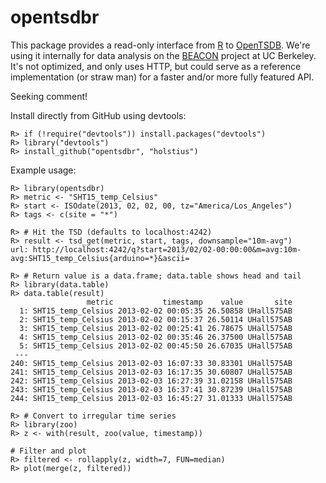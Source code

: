 opentsdbr
========

This package provides a read-only interface from [R] to [OpenTSDB]. We're using it internally for data analysis on the [BEACON] project at UC Berkeley. It's not optimized, and only uses HTTP, but could serve as a reference implementation (or straw man) for a faster and/or more fully featured API.

Seeking comment!

Install directly from GitHub using devtools:

    R> if (!require("devtools")) install.packages("devtools")
    R> library("devtools")
    R> install_github("opentsdbr", "holstius")

Example usage:

    R> library(opentsdbr)
    R> metric <- "SHT15_temp_Celsius"
    R> start <- ISOdate(2013, 02, 02, 00, tz="America/Los_Angeles")
    R> tags <- c(site = "*")
    
    R> # Hit the TSD (defaults to localhost:4242)
    R> result <- tsd_get(metric, start, tags, downsample="10m-avg")
    url: http://localhost:4242/q?start=2013/02/02-00:00:00&m=avg:10m-avg:SHT15_temp_Celsius{arduino=*}&ascii=
    
    R> # Return value is a data.frame; data.table shows head and tail
    R> library(data.table)
    R> data.table(result)
                     metric           timestamp    value       site
      1: SHT15_temp_Celsius 2013-02-02 00:05:35 26.50858 UHall575AB
      2: SHT15_temp_Celsius 2013-02-02 00:15:37 26.50114 UHall575AB
      3: SHT15_temp_Celsius 2013-02-02 00:25:41 26.78675 UHall575AB
      4: SHT15_temp_Celsius 2013-02-02 00:35:46 26.37500 UHall575AB
      5: SHT15_temp_Celsius 2013-02-02 00:45:50 26.67035 UHall575AB
     ---                                                           
    240: SHT15_temp_Celsius 2013-02-03 16:07:33 30.83301 UHall575AB
    241: SHT15_temp_Celsius 2013-02-03 16:17:35 30.60807 UHall575AB
    242: SHT15_temp_Celsius 2013-02-03 16:27:39 31.02158 UHall575AB
    243: SHT15_temp_Celsius 2013-02-03 16:37:41 30.87239 UHall575AB
    244: SHT15_temp_Celsius 2013-02-03 16:45:27 31.01333 UHall575AB
    
    R> # Convert to irregular time series
    R> library(zoo)
    R> z <- with(result, zoo(value, timestamp))
    
    # Filter and plot
    R> filtered <- rollapply(z, width=7, FUN=median)
    R> plot(merge(z, filtered))

[R]: http://r-project.org "R"
[OpenTSDB]: http://www.opentsdb.net "OpenTSDB"
[BEACON]: http://beacon.berkeley.edu "Beacon"